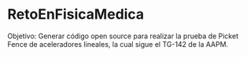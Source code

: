 # RetoEnFisicaMedica
Objetivo: Generar código open source para realizar la prueba de Picket Fence de aceleradores lineales, la cual sigue el TG-142 de la AAPM.
